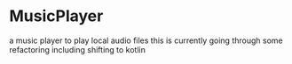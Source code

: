 # MusicPlayer
a music player to play local audio files
this is currently going through some refactoring including shifting to kotlin
